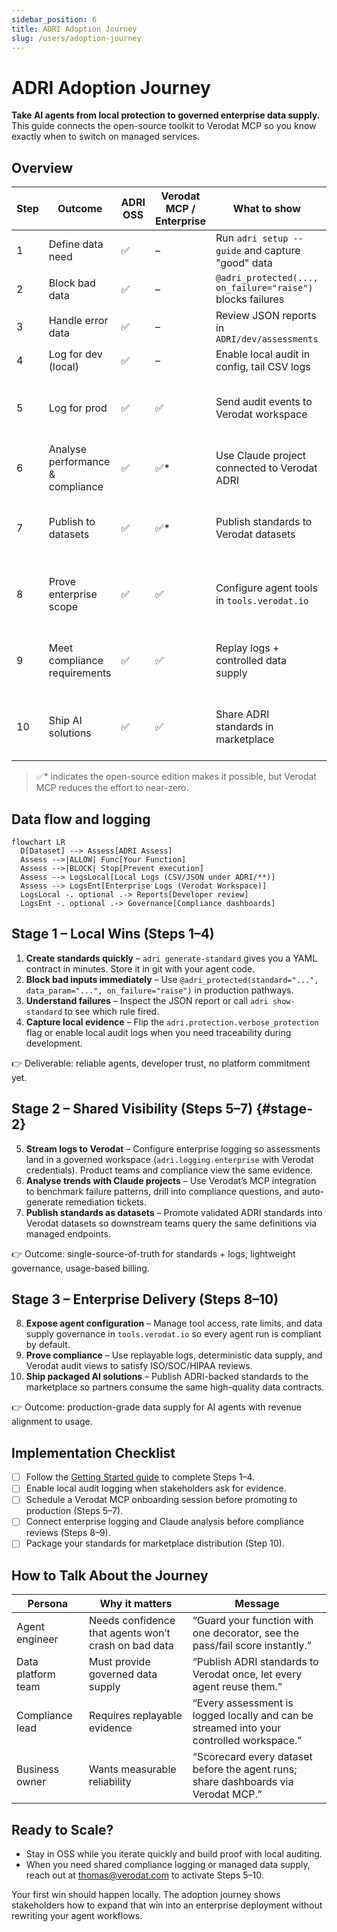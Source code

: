 ```yaml
---
sidebar_position: 6
title: ADRI Adoption Journey
slug: /users/adoption-journey
---
```


# ADRI Adoption Journey

**Take AI agents from local protection to governed enterprise data supply.** This guide connects the open-source toolkit to Verodat MCP so you know exactly when to switch on managed services.

## Overview

| Step | Outcome | ADRI OSS | Verodat MCP / Enterprise | What to show | Revenue Model |
|------|---------|----------|---------------------------|--------------|---------------|
| 1 | Define data need | ✅ | – | Run `adri setup --guide` and capture "good" data | OSS – Free |
| 2 | Block bad data | ✅ | – | `@adri_protected(..., on_failure="raise")` blocks failures | OSS – Free |
| 3 | Handle error data | ✅ | – | Review JSON reports in `ADRI/dev/assessments` | OSS – Free |
| 4 | Log for dev (local) | ✅ | – | Enable local audit in config, tail CSV logs | OSS – Free |
| 5 | Log for prod | ✅ | ✅ | Send audit events to Verodat workspace | Token burn-down (single app) |
| 6 | Analyse performance & compliance | ✅ | ✅* | Use Claude project connected to Verodat ADRI | Token burn-down |
| 7 | Publish to datasets | ✅ | ✅* | Publish standards to Verodat datasets | Token burn-down + Dataset licence |
| 8 | Prove enterprise scope | ✅ | ✅ | Configure agent tools in `tools.verodat.io` | Token burn-down + Dataset licence |
| 9 | Meet compliance requirements | ✅ | ✅ | Replay logs + controlled data supply | Token burn-down + Dataset licence |
| 10 | Ship AI solutions | ✅ | ✅ | Share ADRI standards in marketplace | Token burn-down + Dataset licence |

> ✅* indicates the open-source edition makes it possible, but Verodat MCP reduces the effort to near-zero.

## Data flow and logging

```mermaid
flowchart LR
  D[Dataset] --> Assess[ADRI Assess]
  Assess -->|ALLOW| Func[Your Function]
  Assess -->|BLOCK| Stop[Prevent execution]
  Assess --> LogsLocal[Local Logs (CSV/JSON under ADRI/**)]
  Assess --> LogsEnt[Enterprise Logs (Verodat Workspace)]
  LogsLocal -. optional .-> Reports[Developer review]
  LogsEnt -. optional .-> Governance[Compliance dashboards]
```

## Stage 1 – Local Wins (Steps 1–4)

1. **Create standards quickly** – `adri generate-standard` gives you a YAML contract in minutes. Store it in git with your agent code.
2. **Block bad inputs immediately** – Use `@adri_protected(standard="...", data_param="...", on_failure="raise")` in production pathways.
3. **Understand failures** – Inspect the JSON report or call `adri show-standard` to see which rule fired.
4. **Capture local evidence** – Flip the `adri.protection.verbose_protection` flag or enable local audit logs when you need traceability during development.

👉 Deliverable: reliable agents, developer trust, no platform commitment yet.

## Stage 2 – Shared Visibility (Steps 5–7) {#stage-2}

5. **Stream logs to Verodat** – Configure enterprise logging so assessments land in a governed workspace (`adri.logging.enterprise` with Verodat credentials). Product teams and compliance view the same evidence.
6. **Analyse trends with Claude projects** – Use Verodat’s MCP integration to benchmark failure patterns, drill into compliance questions, and auto-generate remediation tickets.
7. **Publish standards as datasets** – Promote validated ADRI standards into Verodat datasets so downstream teams query the same definitions via managed endpoints.

👉 Outcome: single-source-of-truth for standards + logs, lightweight governance, usage-based billing.

## Stage 3 – Enterprise Delivery (Steps 8–10)

8. **Expose agent configuration** – Manage tool access, rate limits, and data supply governance in `tools.verodat.io` so every agent run is compliant by default.
9. **Prove compliance** – Use replayable logs, deterministic data supply, and Verodat audit views to satisfy ISO/SOC/HIPAA reviews.
10. **Ship packaged AI solutions** – Publish ADRI-backed standards to the marketplace so partners consume the same high-quality data contracts.

👉 Outcome: production-grade data supply for AI agents with revenue alignment to usage.

## Implementation Checklist

- [ ] Follow the [Getting Started guide](getting-started.md) to complete Steps 1–4.
- [ ] Enable local audit logging when stakeholders ask for evidence.
- [ ] Schedule a Verodat MCP onboarding session before promoting to production (Steps 5–7).
- [ ] Connect enterprise logging and Claude analysis before compliance reviews (Steps 8–9).
- [ ] Package your standards for marketplace distribution (Step 10).

## How to Talk About the Journey

| Persona | Why it matters | Message |
|---------|----------------|---------|
| Agent engineer | Needs confidence that agents won’t crash on bad data | “Guard your function with one decorator, see the pass/fail score instantly.” |
| Data platform team | Must provide governed data supply | “Publish ADRI standards to Verodat once, let every agent reuse them.” |
| Compliance lead | Requires replayable evidence | “Every assessment is logged locally and can be streamed into your controlled workspace.” |
| Business owner | Wants measurable reliability | “Scorecard every dataset before the agent runs; share dashboards via Verodat MCP.” |

## Ready to Scale?

- Stay in OSS while you iterate quickly and build proof with local auditing.
- When you need shared compliance logging or managed data supply, reach out at [thomas@verodat.com](mailto:thomas@verodat.com) to activate Steps 5–10.

Your first win should happen locally. The adoption journey shows stakeholders how to expand that win into an enterprise deployment without rewriting your agent workflows.
